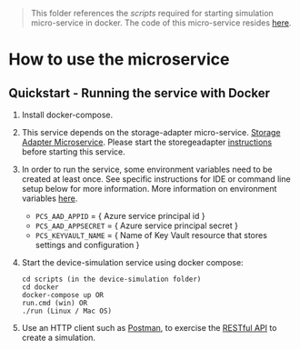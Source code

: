 
> This folder references the *scripts* required for starting simulation micro-service in docker. The code of this micro-service resides [here](https://github.com/Azure/device-simulation-dotnet). 

How to use the microservice
===========================

## Quickstart - Running the service with Docker

1. Install docker-compose.
2. This service depends on the storage-adapter micro-service.
   [Storage Adapter Microservice](https://github.com/Azure/remote-monitoring-services-java/tree/master/storage-adapter). Please start the storegeadapter [instructions](https://github.com/Azure/remote-monitoring-services-java/tree/master/storage-adapter) before starting this service. 
2.  In order to run the service, some environment variables need to be created
at least once. See specific instructions for IDE or command line setup below
for more information. More information on environment variables
[here](#configuration-and-environment-variables). 
    * `PCS_AAD_APPID` = { Azure service principal id }
    * `PCS_AAD_APPSECRET` = { Azure service principal secret }
    * `PCS_KEYVAULT_NAME` = { Name of Key Vault resource that stores settings and configuration }

4. Start the device-simulation service using docker compose:
   ```
   cd scripts (in the device-simulation folder)
   cd docker
   docker-compose up OR
   run.cmd (win) OR
   ./run (Linux / Mac OS)
1. Use an HTTP client such as [Postman][postman-url], to exercise the
   [RESTful API][wiki-createsim-url] to create a simulation.


[iothub-url]: https://azure.microsoft.com/services/iot-hub
[storageadapter-url]: https://github.com/Azure/remote-monitoring-services-dotnet/tree/master/storage-adapter
[iothubconnstring-url]: https://blogs.msdn.microsoft.com/iotdev/2017/05/09/understand-different-connection-strings-in-azure-iot-hub
[docker-compose-install-url]: https://docs.docker.com/compose/install
[windows-envvars-howto-url]: https://superuser.com/questions/949560/how-do-i-set-system-environment-variables-in-windows-10
[postman-url]: https://www.getpostman.com
[wiki-createsim-url]: https://github.com/Azure/device-simulation-dotnet/wiki/%5BAPI-Specifications%5D-Simulations#create-default-simulation
[key-vault-url]: https://docs.microsoft.com/en-us/azure/azure-stack/user/azure-stack-key-vault-manage-portal
[pcs-cli-url]: https://github.com/Azure/pcs-cli
